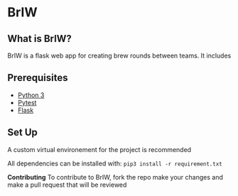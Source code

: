 # BrIW

## What is BrIW?
BrIW is a flask web app for creating brew rounds between teams. It includes 

## Prerequisites

* [Python 3](https://www.python.org/download/releases/3.0/)
* [Pytest](https://docs.pytest.org/en/latest/)
* [Flask](https://www.fullstackpython.com/flask.html)

## Set Up

A custom virtual environement for the project is recommended

All dependencies can be installed with:
`pip3 install -r requirement.txt`

**Contributing**
To contribute to BrIW, fork the repo make your changes and make a pull request that will be reviewed

